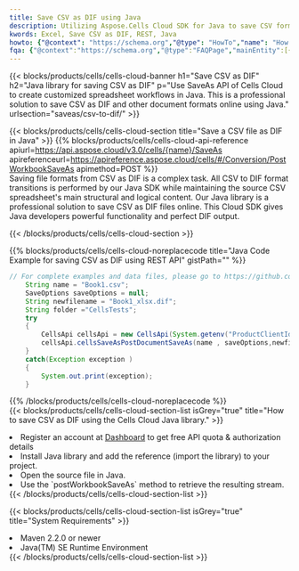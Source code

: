 ```yaml
---
title: Save CSV as DIF using Java 
description: Utilizing Aspose.Cells Cloud SDK for Java to save CSV format file as DIF format file. 
kwords: Excel, Save CSV as DIF, REST, Java
howto: {"@context": "https://schema.org","@type": "HowTo","name": "How to save CSV as DIF using the Cells Cloud Java library.","description": "How to save CSV as DIF using the Cells Cloud Java library.","image": {"@type": "ImageObject"},"url": "/java/saveas/csv-to-dif/","step": [{ "@type": "HowToStep","name": "How to save CSV as DIF using the Cells Cloud Java library. step 1", "image": {"@type": "ImageObject",},"url": "/java/saveas/csv-to-dif/","text": "Register an account at <a href='https://dashboard.aspose.cloud/'>Dashboard</a> to get free API quota & authorization details",},{ "@type": "HowToStep","name": "How to save CSV as DIF using the Cells Cloud Java library. step 1", "image": {"@type": "ImageObject",},"url": "/java/saveas/csv-to-dif/","text": "Install Java library and add the reference (import the library) to your project.",},{ "@type": "HowToStep","name": "How to save CSV as DIF using the Cells Cloud Java library. step 1", "image": {"@type": "ImageObject",},"url": "/java/saveas/csv-to-dif/","text": "Open the source file in Java.",},{ "@type": "HowToStep","name": "How to save CSV as DIF using the Cells Cloud Java library. step 1", "image": {"@type": "ImageObject",},"url": "/java/saveas/csv-to-dif/","text": "Use the `postWorkbookSaveAs` method to retrieve the resulting stream.",}, ],"supply": {"@type": "HowToSupply","name": "document"},"tool": [{"@type": "HowToTool","name": "IntelliJ IDEA, Visual Studio Code, Eclipse"},{"@type": "HowToTool","name": "Aspose Cells"}],"totalTime": "PT6M"}
fqa: {"@context":"https://schema.org","@type":"FAQPage","mainEntity":[{"@type":"Question","name":"Why save file as other formats file in C# using REST API?","acceptedAnswer":{"@type":"Answer","text":"Documents are encoded in many ways, and some files may be incompatible with the software you use. To open and read such files, just save them as appropriate file formats.<br/><ol><li>Install .NET SDK and add the reference (import the library) to your project.</li><li>Open the source file in C# using REST API.</li><li>Call the PostWorkbookSaveAsRequest() method, passing an output filename with required extension.</li><li>Get the result of save as a separate file.</li></ol>"}},{"@type":"Question","name":"What file formats can I save as with your C# library?","acceptedAnswer":{"@type":"Answer","text":"We support a variety of file formats for conversion using .NET library, including XLSX, Excel, xls , PDF, CSV, HTML, Markdown, XML, PNG, JPG, TIFF, Json, TXT and many more."}},{"@type":"Question","name":"What is the maximum allowed file size for conversion using this .NET library?","acceptedAnswer":{"@type":"Answer","text":"There are no file size limits for format conversions using .NET library."}}]}
---
```



{{< blocks/products/cells/cells-cloud-banner h1="Save CSV as DIF" h2="Java library for saving CSV as DIF" p="Use SaveAs API of Cells Cloud to create customized spreadsheet workflows in Java. This is a professional solution to save CSV as DIF and other document formats online using Java." urlsection="saveas/csv-to-dif/" >}}

{{< blocks/products/cells/cells-cloud-section  title="Save a CSV file as DIF in Java" >}}
{{% blocks/products/cells/cells-cloud-api-reference  apiurl=https://api.aspose.cloud/v3.0/cells/{name}/SaveAs  apireferenceurl=https://apireference.aspose.cloud/cells/#/Conversion/PostWorkbookSaveAs  apimethod=POST %}}
<br/>
Saving file formats from CSV as DIF is a complex task. All CSV to DIF format transitions is performed by our Java SDK while maintaining the source CSV spreadsheet's main structural and logical content. Our Java library is a professional solution to save CSV as DIF files online. This Cloud SDK gives Java developers powerful functionality and perfect DIF output.

{{< /blocks/products/cells/cells-cloud-section >}}

{{% blocks/products/cells/cells-cloud-noreplacecode title="Java Code Example for saving CSV as DIF using REST API" gistPath="" %}}
  
```java
// For complete examples and data files, please go to https://github.com/aspose-cells-cloud/aspose-cells-cloud-java/
    String name = "Book1.csv";
    SaveOptions saveOptions = null;
    String newfilename = "Book1_xlsx.dif";
    String folder ="CellsTests";
    try 
    {
        CellsApi cellsApi = new CellsApi(System.getenv("ProductClientId"), System.getenv("ProductClientSecret"));
        cellsApi.cellsSaveAsPostDocumentSaveAs(name , saveOptions,newfilename,false,false,folder,null,null,null,true);                       
    }
    catch(Exception exception )
    {
        System.out.print(exception);
    }
```
  
{{% /blocks/products/cells/cells-cloud-noreplacecode  %}}
<br/>
{{< blocks/products/cells/cells-cloud-section-list isGrey="true"  title="How to save CSV as DIF using the Cells Cloud Java library." >}}
<li>Register an account at <a href="https://dashboard.aspose.cloud/">Dashboard</a> to get free API quota & authorization details</li>
<li>Install Java library and add the reference (import the library) to your project.</li>
<li>Open the source file in Java.</li>
<li>Use the `postWorkbookSaveAs` method to retrieve the resulting stream.</li>
{{< /blocks/products/cells/cells-cloud-section-list >}}

{{< blocks/products/cells/cells-cloud-section-list isGrey="true"  title="System Requirements" >}}
<li>Maven 2.2.0 or newer</li>
<li>Java(TM) SE Runtime Environment</li>
{{< /blocks/products/cells/cells-cloud-section-list >}}
